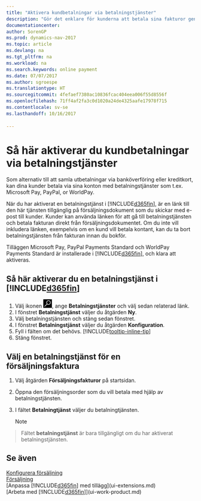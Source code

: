```yaml
---
title: "Aktivera kundbetalningar via betalningstjänster"
description: "Gör det enklare för kunderna att betala sina fakturor genom att aktivera betalningstjänster."
documentationcenter: 
author: SorenGP
ms.prod: dynamics-nav-2017
ms.topic: article
ms.devlang: na
ms.tgt_pltfrm: na
ms.workload: na
ms.search.keywords: online payment
ms.date: 07/07/2017
ms.author: sgroespe
ms.translationtype: HT
ms.sourcegitcommit: 4fefaef7380ac10836fcac404eea006f55d8556f
ms.openlocfilehash: 71ff4af2fa3c0d1020a24de4325aafe17978f715
ms.contentlocale: sv-se
ms.lasthandoff: 10/16/2017

---
```

# <a name="how-to-enable-customer-payments-through-payment-services"></a>Så här aktiverar du kundbetalningar via betalningstjänster
Som alternativ till att samla utbetalningar via banköverföring eller kreditkort, kan dina kunder betala via sina konton med betalningstjänster som t.ex. Microsoft Pay, PayPal, or WorldPay.  

När du har aktiverat en betalningstjänst i [!INCLUDE[d365fin](includes/d365fin_md.md)], är en länk till den här tjänsten tillgänglig på försäljningsdokument som du skickar med e-post till kunder. Kunder kan använda länken för att gå till betalningstjänsten och betala fakturan direkt från försäljningsdokumentet. Om du inte vill inkludera länken, exempelvis om en kund vill betala kontant, kan du ta bort betalningstjänsten från fakturan innan du bokför.  

Tilläggen Microsoft Pay, PayPal Payments Standard och WorldPay Payments Standard är installerade i [!INCLUDE[d365fin](includes/d365fin_md.md)], och klara att aktiveras.  

## <a name="to-enable-a-payment-service-in-included365finincludesd365finmdmd"></a>Så här aktiverar du en betalningstjänst i [!INCLUDE[d365fin](includes/d365fin_md.md)]
1. Välj ikonen ![Söka efter sida eller rapport](media/ui-search/search_small.png "ikonen Söka efter sida eller rapport"), ange **Betalningstjänster** och välj sedan relaterad länk.  
2. I fönstret **Betalningstjänst** väljer du åtgärden **Ny**.  
3. Välj betalningstjänsten och stäng sedan fönstret.  
4. I fönstret **Betalningstjänst** väljer du åtgärden **Konfiguration**.  
5. Fyll i fälten om det behövs. [!INCLUDE[tooltip-inline-tip](includes/tooltip-inline-tip_md.md)]  
6. Stäng fönstret.  

## <a name="to-select-a-payment-service-on-a-sales-invoice"></a>Välj en betalningstjänst för en försäljningsfaktura
1. Välj åtgärden **Försäljningsfakturor** på startsidan.  
2. Öppna den försäljningsorder som du vill betala med hjälp av betalningstjänsten.  
3. I fältet **Betalningtjänst** väljer du betalningtjänsten.  

    > [!NOTE]  
>   Fältet **betalningstjänst** är bara tillgängligt om du har aktiverat betalningstjänsten.  

## <a name="see-also"></a>Se även  
[Konfigurera försäljning](sales-setup-sales.md)  
[Försäljning](sales-manage-sales.md)  
[Anpassa [!INCLUDE[d365fin](includes/d365fin_md.md)] med tillägg](ui-extensions.md)  
[Arbeta med [!INCLUDE[d365fin](includes/d365fin_md.md)]](ui-work-product.md)  


